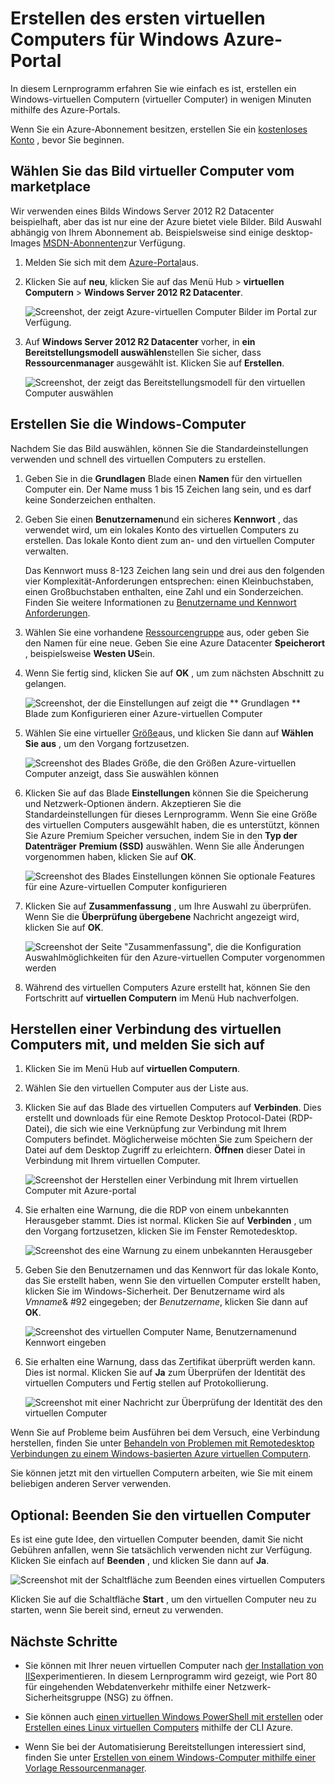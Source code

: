 <properties
    pageTitle="Erstellen Ihrer ersten Windows virtueller Computer | Microsoft Azure"
    description="Erfahren Sie, wie Ihre erste Windows-Computer mithilfe von Azure-Portal erstellt."
    keywords="Windows-Computer, Erstellen einer virtuellen Computern, virtuellen Computer Einrichten eines virtuellen Computers"
    services="virtual-machines-windows"
    documentationCenter=""
    authors="cynthn"
    manager="timlt"
    editor=""
    tags="azure-resource-manager"/>
<tags
    ms.service="virtual-machines-windows"
    ms.workload="infrastructure-services"
    ms.tgt_pltfrm="vm-windows"
    ms.devlang="na"
    ms.topic="hero-article"
    ms.date="09/06/2016"
    ms.author="cynthn"/>

# <a name="create-your-first-windows-virtual-machine-in-the-azure-portal"></a>Erstellen des ersten virtuellen Computers für Windows Azure-Portal

In diesem Lernprogramm erfahren Sie wie einfach es ist, erstellen ein Windows-virtuellen Computern (virtueller Computer) in wenigen Minuten mithilfe des Azure-Portals.  

Wenn Sie ein Azure-Abonnement besitzen, erstellen Sie ein [kostenloses Konto](https://azure.microsoft.com/free/) , bevor Sie beginnen.

## <a name="choose-the-vm-image-from-the-marketplace"></a>Wählen Sie das Bild virtueller Computer vom marketplace

Wir verwenden eines Bilds Windows Server 2012 R2 Datacenter beispielhaft, aber das ist nur eine der Azure bietet viele Bilder. Bild Auswahl abhängig von Ihrem Abonnement ab. Beispielsweise sind einige desktop-Images [MSDN-Abonnenten](https://azure.microsoft.com/pricing/member-offers/msdn-benefits-details/?WT.mc_id=A261C142F)zur Verfügung.

1. Melden Sie sich mit dem [Azure-Portal](https://portal.azure.com)aus.

2. Klicken Sie auf **neu**, klicken Sie auf das Menü Hub > **virtuellen Computern** > **Windows Server 2012 R2 Datacenter**.

    ![Screenshot, der zeigt Azure-virtuellen Computer Bilder im Portal zur Verfügung.](./media/virtual-machines-windows-hero-tutorial/marketplace-new.png)


3. Auf **Windows Server 2012 R2 Datacenter** vorher, in **ein Bereitstellungsmodell auswählen**stellen Sie sicher, dass **Ressourcenmanager** ausgewählt ist. Klicken Sie auf **Erstellen**.

    ![Screenshot, der zeigt das Bereitstellungsmodell für den virtuellen Computer auswählen](./media/virtual-machines-windows-hero-tutorial/deployment-model.png)

## <a name="create-the-windows-virtual-machine"></a>Erstellen Sie die Windows-Computer

Nachdem Sie das Bild auswählen, können Sie die Standardeinstellungen verwenden und schnell des virtuellen Computers zu erstellen.

1. Geben Sie in die **Grundlagen** Blade einen **Namen** für den virtuellen Computer ein. Der Name muss 1 bis 15 Zeichen lang sein, und es darf keine Sonderzeichen enthalten.

2. Geben Sie einen **Benutzernamen**und ein sicheres **Kennwort** , das verwendet wird, um ein lokales Konto des virtuellen Computers zu erstellen. Das lokale Konto dient zum an- und den virtuellen Computer verwalten. 

    Das Kennwort muss 8-123 Zeichen lang sein und drei aus den folgenden vier Komplexität-Anforderungen entsprechen: einen Kleinbuchstaben, einen Großbuchstaben enthalten, eine Zahl und ein Sonderzeichen. Finden Sie weitere Informationen zu [Benutzername und Kennwort Anforderungen](virtual-machines-windows-faq.md#what-are-the-username-requirements-when-creating-a-vm).


3. Wählen Sie eine vorhandene [Ressourcengruppe](../azure-resource-manager/resource-group-overview.md#resource-groups) aus, oder geben Sie den Namen für eine neue. Geben Sie eine Azure Datacenter **Speicherort** , beispielsweise **Westen US**ein. 

4. Wenn Sie fertig sind, klicken Sie auf **OK** , um zum nächsten Abschnitt zu gelangen. 

    ![Screenshot, der die Einstellungen auf zeigt die ** Grundlagen ** Blade zum Konfigurieren einer Azure-virtuellen Computer](./media/virtual-machines-windows-hero-tutorial/basics-blade.png)

    
5. Wählen Sie eine virtueller [Größe](virtual-machines-windows-sizes.md)aus, und klicken Sie dann auf **Wählen Sie aus** , um den Vorgang fortzusetzen. 

    ![Screenshot des Blades Größe, die den Größen Azure-virtuellen Computer anzeigt, dass Sie auswählen können](./media/virtual-machines-windows-hero-tutorial/size-blade.png)

6. Klicken Sie auf das Blade **Einstellungen** können Sie die Speicherung und Netzwerk-Optionen ändern. Akzeptieren Sie die Standardeinstellungen für dieses Lernprogramm. Wenn Sie eine Größe des virtuellen Computers ausgewählt haben, die es unterstützt, können Sie Azure Premium Speicher versuchen, indem Sie in den **Typ der Datenträger** **Premium (SSD)** auswählen. Wenn Sie alle Änderungen vorgenommen haben, klicken Sie auf **OK**.

    ![Screenshot des Blades Einstellungen können Sie optionale Features für eine Azure-virtuellen Computer konfigurieren](./media/virtual-machines-windows-hero-tutorial/settings-blade.png)

7. Klicken Sie auf **Zusammenfassung** , um Ihre Auswahl zu überprüfen. Wenn Sie die **Überprüfung übergebene** Nachricht angezeigt wird, klicken Sie auf **OK**.

    ![Screenshot der Seite "Zusammenfassung", die die Konfiguration Auswahlmöglichkeiten für den Azure-virtuellen Computer vorgenommen werden](./media/virtual-machines-windows-hero-tutorial/summary-blade.png)

8. Während des virtuellen Computers Azure erstellt hat, können Sie den Fortschritt auf **virtuellen Computern** im Menü Hub nachverfolgen. 


## <a name="connect-to-the-virtual-machine-and-sign-on"></a>Herstellen einer Verbindung des virtuellen Computers mit, und melden Sie sich auf

1.  Klicken Sie im Menü Hub auf **virtuellen Computern**.

2.  Wählen Sie den virtuellen Computer aus der Liste aus.

3. Klicken Sie auf das Blade des virtuellen Computers auf **Verbinden**. Dies erstellt und downloads für eine Remote Desktop Protocol-Datei (RDP-Datei), die sich wie eine Verknüpfung zur Verbindung mit Ihrem Computers befindet. Möglicherweise möchten Sie zum Speichern der Datei auf dem Desktop Zugriff zu erleichtern. **Öffnen** dieser Datei in Verbindung mit Ihrem virtuellen Computer.

    ![Screenshot der Herstellen einer Verbindung mit Ihrem virtuellen Computer mit Azure-portal](./media/virtual-machines-windows-hero-tutorial/connect.png)

4. Sie erhalten eine Warnung, die die RDP von einem unbekannten Herausgeber stammt. Dies ist normal. Klicken Sie auf **Verbinden** , um den Vorgang fortzusetzen, klicken Sie im Fenster Remotedesktop.

    ![Screenshot des eine Warnung zu einem unbekannten Herausgeber](./media/virtual-machines-windows-hero-tutorial/rdp-warn.png)

5. Geben Sie den Benutzernamen und das Kennwort für das lokale Konto, das Sie erstellt haben, wenn Sie den virtuellen Computer erstellt haben, klicken Sie im Windows-Sicherheit. Der Benutzername wird als *Vmname*& #92 eingegeben; der *Benutzername*, klicken Sie dann auf **OK**.

    ![Screenshot des virtuellen Computer Name, Benutzernamenund Kennwort eingeben](./media/virtual-machines-windows-hero-tutorial/credentials.png)
    
6.  Sie erhalten eine Warnung, dass das Zertifikat überprüft werden kann. Dies ist normal. Klicken Sie auf **Ja** zum Überprüfen der Identität des virtuellen Computers und Fertig stellen auf Protokollierung.

    ![Screenshot mit einer Nachricht zur Überprüfung der Identität des den virtuellen Computer](./media/virtual-machines-windows-hero-tutorial/cert-warning.png)


Wenn Sie auf Probleme beim Ausführen bei dem Versuch, eine Verbindung herstellen, finden Sie unter [Behandeln von Problemen mit Remotedesktop Verbindungen zu einem Windows-basierten Azure virtuellen Computern](virtual-machines-windows-troubleshoot-rdp-connection.md).

Sie können jetzt mit den virtuellen Computern arbeiten, wie Sie mit einem beliebigen anderen Server verwenden.



## <a name="optional-stop-the-vm"></a>Optional: Beenden Sie den virtuellen Computer

Es ist eine gute Idee, den virtuellen Computer beenden, damit Sie nicht Gebühren anfallen, wenn Sie tatsächlich verwenden nicht zur Verfügung. Klicken Sie einfach auf **Beenden** , und klicken Sie dann auf **Ja**.

![Screenshot mit der Schaltfläche zum Beenden eines virtuellen Computers](./media/virtual-machines-windows-hero-tutorial/stop-vm.png)
    
Klicken Sie auf die Schaltfläche **Start** , um den virtuellen Computer neu zu starten, wenn Sie bereit sind, erneut zu verwenden.


## <a name="next-steps"></a>Nächste Schritte

- Sie können mit Ihrer neuen virtuellen Computer nach [der Installation von IIS](virtual-machines-windows-hero-role.md)experimentieren. In diesem Lernprogramm wird gezeigt, wie Port 80 für eingehenden Webdatenverkehr mithilfe einer Netzwerk-Sicherheitsgruppe (NSG) zu öffnen. 

- Sie können auch [einen virtuellen Windows PowerShell mit erstellen](virtual-machines-windows-ps-create.md) oder [Erstellen eines Linux virtuellen Computers](virtual-machines-linux-quick-create-cli.md) mithilfe der CLI Azure.

- Wenn Sie bei der Automatisierung Bereitstellungen interessiert sind, finden Sie unter [Erstellen von einem Windows-Computer mithilfe einer Vorlage Ressourcenmanager](virtual-machines-windows-ps-template.md).
